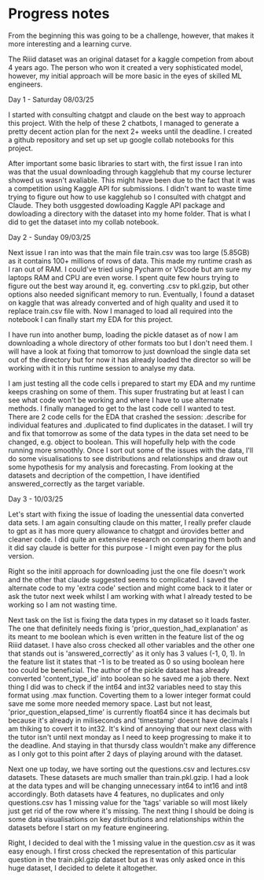 # Progress notes

From the beginning this was going to be a challenge, however, that makes it more interesting and a learning curve.

The Riiid dataset was an original dataset for a kaggle competion from about 4 years ago.
The person who won it created a very sophisticated model, however, my initial approach will be more basic in the eyes of skilled ML engineers.

Day 1 - Saturday 08/03/25

I started with consulting chatgpt and claude on the best way to approach this project.
With the help of these 2 chatbots, I managed to generate a pretty decent action plan for the next 2+ weeks until the deadline.
I created a github repository and set up set up google collab notebooks for this project.

After important some basic libraries to start with, the first issue I ran into was that the usual downloading through kagglehub that my course lecturer showed us wasn't avaliable.
This might have been due to the fact that it was a competition using Kaggle API for submissions.
I didn't want to waste time trying to figure out how to use kagglehub so I consulted with chatgpt and Claude.
They both usggested dowloading Kaggle API package and dowloading a directory with the dataset into my home folder.
That is what I did to get the dataset into my collab notebook.

Day 2 - Sunday 09/03/25

Next issue I ran into was that the main file train.csv was too large (5.85GB) as it contains 100+ millions of rows of data.
This made my runtime crash as I ran out of RAM. I could've tried using Pycharm or VScode but am sure my laptops RAM and CPU are even worse.
I spent quite few hours trying to figure out the best way around it, eg. converting .csv to pkl.gzip, but other options also needed significant memory to run.
Eventually, I found a dataset on kaggle that was already converted and of high quality and used it to replace train.csv file with.
Now I managed to load all required into the notebook I can finally start my EDA for this project.

I have run into another bump, loading the pickle dataset as of now I am downloading a whole directory of other formats too but I don't need them.
I will have a look at fixing that tomorrow to just download the single data set out of the directory but for now it has already loaded the director so will be working with it in this runtime session to analyse my data.

I am just testing all the code cells i prepared to start my EDA and my runtime keeps crashing on some of them.
This super frustrating but at least I can see what code won't be working and where I have to use alternate methods.
I finally managed to get to the last code cell I wanted to test.
There are 2 code cells for the EDA that crashed the session: .describe for individual features and .duplicated to find duplicates in the dataset.
I will try and fix that tomorrow as some of the data types in the data set need to be changed, e.g. object to boolean.
This will hopefully help with the code running more smoothly.
Once I sort out some of the issues with the data, I'll do some visualisations to see distributions and relationships and draw out some hypothesis for my analysis and forecasting.
From looking at the datasets and decription of the compettion, I have identified answered_correctly as the target variable.

Day 3 - 10/03/25

Let's start with fixing the issue of loading the unessential data converted data sets.
I am again consulting claude on this matter, I really prefer claude to gpt as it has more query allowance to chatgpt and úrovides better and cleaner code.
I did quite an extensive research on comparing them both and it did say claude is better for this purpose - I might even pay for the plus version.

Right so the initil approach for downloading just the one file doesn't work and the other that claude suggested seems to complicated.
I saved the alternate code to my 'extra code' section and might come back to it later or ask the tutor next week whilst I am working with what I already tested to be working so I am not wasting time.

Next task on the list is fixing the data types in my dataset so it loads faster.
The one that definitely needs fixing is 'prior_question_had_explanation' as its meant to me boolean which is even written in the feature list of the og Riiid dataset.
I have also cross checked all other variables and the other one that stands out is 'answered_correctly' as it only has 3 values (-1, 0, 1).
In the feature list it states that -1 is to be treated as 0 so using boolean here too could be beneficial.
The author of the pickle dataset has already converted 'content_type_id' into boolean so he saved me a job there.
Next thing I did was to check if the int64 and int32 variables need to stay this format using .max function.
Coverting them to a lower integer format could save me some more needed memory space.
Last but not least, 'prior_question_elapsed_time' is currently float64 since it has decimals but because it's already in miliseconds and 'timestamp' doesnt have decimals I am thiking to covert it to int32.
It's kind of annoying that our next class with the tutor isn't until next monday as I need to keep progressing to make it to the deadline.
And staying in that thursdy class wouldn't make any difference as I only got to this point after 2 days of playing around with the dataset.

Next one up today, we have sorting out the questions.csv and lectures.csv datasets.
These datasets are much smaller than train.pkl.gzip.
I had a look at the data types and will be changing unnecessary int64 to int16 and int8 accordingly.
Both datasets have 4 features, no duplicates and only questions.csv has 1 missing value for the 'tags' variable so will most likely just get rid of the row where it's missing.
The next thing I should be doing is some data visualisations on key distributions and relationships within the datasets before I start on my feature engineering.

Right, I decided to deal with the 1 missing value in the question.csv as it was easy enough.
I first cross checked the representation of this particular question in the train.pkl.gzip dataset but as it was only asked once in this huge dataset, I decided to delete it altogether.

